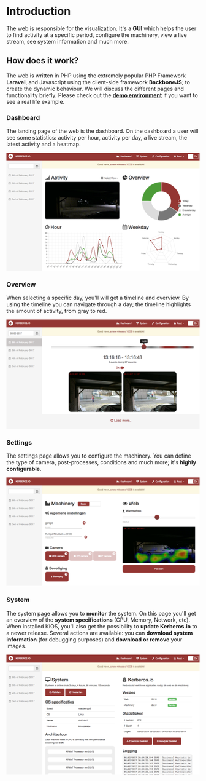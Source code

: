 # Introduction

The web is responsible for the visualization. It's a **GUI** which helps the user to find activity at a specific period, configure the machinery, view a live stream, see system information and much more. 

## How does it work?

The web is written in PHP using the extremely popular PHP Framework **Laravel**, and Javascript using the client-side framework **BackboneJS**; to create the dynamic behaviour. We will discuss the different pages and functionality briefly. Please check out the [**demo environment**](https://demo.kerberos.io) if you want to see a real life example.

### Dashboard

The landing page of the web is the dashboard. On the dashboard a user will see some statistics: activity per hour, activity per day, a live stream, the latest activity and a heatmap.

![Dashboard](1_dashboard.png)

### Overview

When selecting a specific day, you'll will get a timeline and overview. By using the timeline you can navigate through a day; the timeline highlights the amount of activity, from gray to red.

![Overview](1_overview.png)

### Settings 

The settings page allows you to configure the machinery. You can define the type of camera, post-processes, conditions and much more; it's **highly configurable**.

![Settings](1_settings.png)

### System 

The system page allows you to **monitor** the system. On this page you'll get an overview of the **system specifications** (CPU, Memory, Network, etc). When installed KiOS, you'll also get the possibility to **update Kerberos.io** to a newer release. Several actions are available: you can **download system information** (for debugging purposes) and **download or remove** your images.

![System](1_system.png)